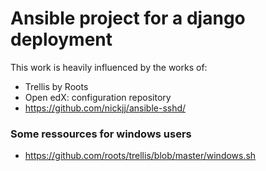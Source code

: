 # Ansible project for a django deployment


This work is heavily influenced by the works of:

* Trellis by Roots
* Open edX: configuration repository
* https://github.com/nickjj/ansible-sshd/


### Some ressources for windows users

* https://github.com/roots/trellis/blob/master/windows.sh
